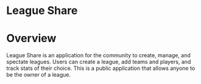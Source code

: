# League Share
# Overview
League Share is an application for the community to create, manage, and spectate leagues. 
Users can create a league, add teams and players, and track stats of their
choice. This is a public application that allows anyone to be the owner of a league.
